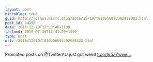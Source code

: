 ```yaml
---
layout: post
microblog: true
guid: http://joshua.micro.blog/2016/12/19/t810656093302968322.html
post_id: 34392
date: 2016-12-19T12:20:48+1100
lastmod: 2019-07-30T17:41:20+1100
type: post
url: /2016/12/19/t810656093302968322.html
---
```

Promoted posts on @TwitterAU just got weird [t.co/1jr5aYwwe...](https://t.co/1jr5aYwwew)
